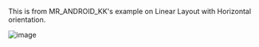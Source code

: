 This is from MR_ANDROID_KK's example on Linear Layout with Horizontal orientation.

![image](https://user-images.githubusercontent.com/65780208/124362665-012caa00-dc54-11eb-8196-e71bbe3f6d77.png)

